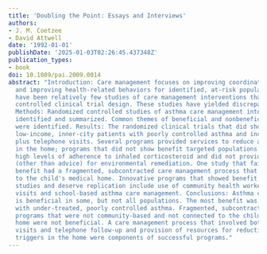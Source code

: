 ```yaml
---
title: 'Doubling the Point: Essays and Interviews'
authors:
- J. M. Coetzee
- David Attwell
date: '1992-01-01'
publishDate: '2025-01-03T02:26:45.437348Z'
publication_types:
- book
doi: 10.1089/pai.2009.0014
abstract: "Introduction: Care management focuses on improving coordination of care
  and improving health-related behaviors for identified, at-risk populations. There
  have been relatively few studies of care management interventions that used randomized
  controlled clinical trial design. These studies have yielded discrepant results.
  Methods: Randomized controlled studies of asthma care management interventions were
  identified and summarized. Common themes of beneficial and nonbeneficial programs
  were identified. Results: The randomized clinical trials that did show benefit targeted
  low-income, inner-city patients with poorly controlled asthma and incorporated in-person
  plus telephone visits. Several programs provided services to reduce asthma triggers
  in the home; programs that did not show benefit targeted populations with relatively
  high levels of adherence to inhaled corticosteroid and did not provide resources
  (other than advice) for environmental remediation. One study that failed to show
  benefit had a fragmented, subcontracted care management process that was not connected
  to the child's medical home. Innovative programs that showed benefit in randomized
  studies and deserve replication include use of community health workers for home
  visits and school-based asthma care management. Conclusions: Asthma care management
  is beneficial in some, but not all populations. The most benefit was seen in populations
  with under-treated, poorly controlled asthma. Fragmented, subcontracted care management
  programs that were not community-based and not connected to the child's medical
  home were not beneficial. A care management process that involved both in-person
  visits and telephone follow-up and provision of resources for reduction of asthma
  triggers in the home were components of successful programs."
---
```

